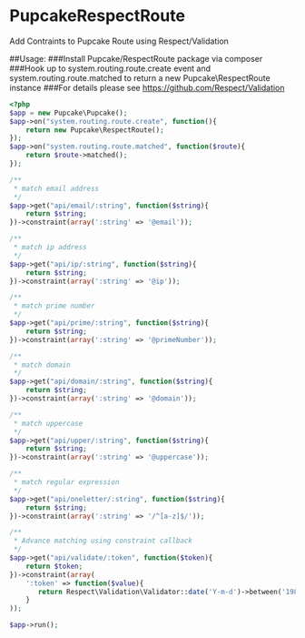 PupcakeRespectRoute
===================

Add Contraints to Pupcake Route using Respect/Validation

##Usage:
###Install Pupcake/RespectRoute package via composer
###Hook up to system.routing.route.create event and system.routing.route.matched to return a new Pupcake\RespectRoute instance
###For details please see https://github.com/Respect/Validation
```php
<?php
$app = new Pupcake\Pupcake();
$app->on("system.routing.route.create", function(){
    return new Pupcake\RespectRoute();
});
$app->on("system.routing.route.matched", function($route){
    return $route->matched();
});

/**
 * match email address
 */
$app->get("api/email/:string", function($string){
    return $string;
})->constraint(array(':string' => '@email'));

/**
 * match ip address
 */
$app->get("api/ip/:string", function($string){
    return $string;
})->constraint(array(':string' => '@ip'));

/**
 * match prime number
 */
$app->get("api/prime/:string", function($string){
    return $string;
})->constraint(array(':string' => '@primeNumber'));

/**
 * match domain
 */
$app->get("api/domain/:string", function($string){
    return $string;
})->constraint(array(':string' => '@domain'));

/**
 * match uppercase
 */
$app->get("api/upper/:string", function($string){
    return $string;
})->constraint(array(':string' => '@uppercase'));

/**
 * match regular expression
 */
$app->get("api/oneletter/:string", function($string){
    return $string;
})->constraint(array(':string' => '/^[a-z]$/'));

/**
 * Advance matching using constraint callback
 */
$app->get("api/validate/:token", function($token){
    return $token;
})->constraint(array(
    ':token' => function($value){
       return Respect\Validation\Validator::date('Y-m-d')->between('1980-02-02', 'now')->validate($value);
    }
));

$app->run();
```
